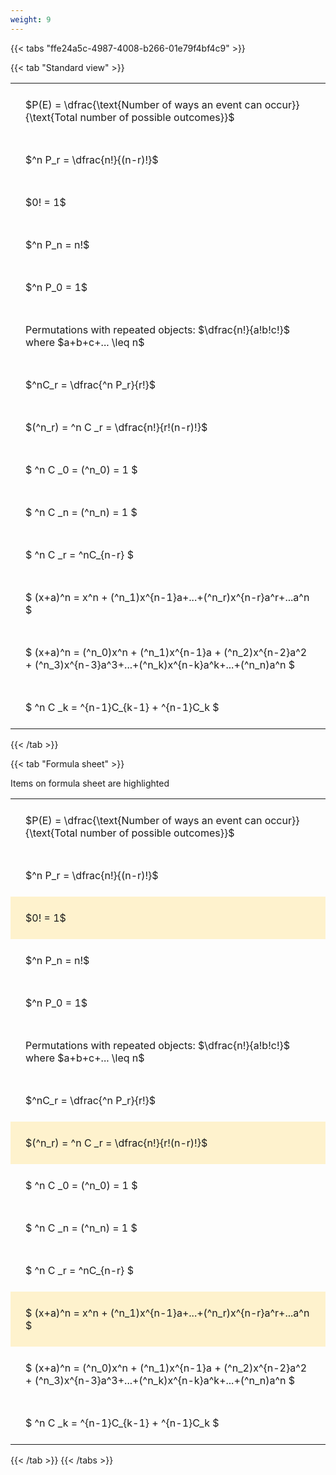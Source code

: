 ```yaml
---
weight: 9
---
```


{{< tabs "ffe24a5c-4987-4008-b266-01e79f4bf4c9" >}}

{{< tab "Standard view" >}}

<style type="text/css">
#T_61790 th.col_heading {
  text-align: left;
  font-size: 1em;
}
#T_61790 td {
  text-align: left;
  font-size: 1em;
  padding: 1.5em;
}
</style>
<table id="T_61790">
  <thead>
  </thead>
  <tbody>
    <tr>
      <td id="T_61790_row0_col0" class="data row0 col0" >$P(E) = \dfrac{\text{Number of ways an event can occur}}{\text{Total number of possible outcomes}}$</td>
    </tr>
    <tr>
      <td id="T_61790_row1_col0" class="data row1 col0" >$^n P_r = \dfrac{n!}{(n-r)!}$</td>
    </tr>
    <tr>
      <td id="T_61790_row2_col0" class="data row2 col0" >$0! = 1$</td>
    </tr>
    <tr>
      <td id="T_61790_row3_col0" class="data row3 col0" >$^n P_n = n!$</td>
    </tr>
    <tr>
      <td id="T_61790_row4_col0" class="data row4 col0" >$^n P_0 = 1$</td>
    </tr>
    <tr>
      <td id="T_61790_row5_col0" class="data row5 col0" >Permutations with repeated objects: $\dfrac{n!}{a!b!c!}$ where $a+b+c+... \leq n$</td>
    </tr>
    <tr>
      <td id="T_61790_row6_col0" class="data row6 col0" >$^nC_r = \dfrac{^n P_r}{r!}$</td>
    </tr>
    <tr>
      <td id="T_61790_row7_col0" class="data row7 col0" >$(^n_r) = ^n C _r = \dfrac{n!}{r!(n-r)!}$</td>
    </tr>
    <tr>
      <td id="T_61790_row8_col0" class="data row8 col0" >$ ^n C _0 = (^n_0) = 1 $</td>
    </tr>
    <tr>
      <td id="T_61790_row9_col0" class="data row9 col0" >$ ^n C _n = (^n_n) = 1 $</td>
    </tr>
    <tr>
      <td id="T_61790_row10_col0" class="data row10 col0" >$ ^n C _r = ^nC_{n-r} $</td>
    </tr>
    <tr>
      <td id="T_61790_row11_col0" class="data row11 col0" >$ (x+a)^n = x^n + (^n_1)x^{n-1}a+...+(^n_r)x^{n-r}a^r+...a^n    $</td>
    </tr>
    <tr>
      <td id="T_61790_row12_col0" class="data row12 col0" >$ (x+a)^n = (^n_0)x^n + (^n_1)x^{n-1}a + (^n_2)x^{n-2}a^2 + (^n_3)x^{n-3}a^3+...+(^n_k)x^{n-k}a^k+...+(^n_n)a^n $</td>
    </tr>
    <tr>
      <td id="T_61790_row13_col0" class="data row13 col0" >$ ^n C _k = ^{n-1}C_{k-1} + ^{n-1}C_k $</td>
    </tr>
  </tbody>
</table>
{{< /tab >}}

{{< tab "Formula sheet" >}}

Items on formula sheet are highlighted 
<br>
<style type="text/css">
#T_1ee02 th.col_heading {
  text-align: left;
  font-size: 1em;
}
#T_1ee02 td {
  text-align: left;
  font-size: 1em;
  padding: 1.5em;
}
#T_1ee02_row0_col0, #T_1ee02_row1_col0, #T_1ee02_row3_col0, #T_1ee02_row4_col0, #T_1ee02_row5_col0, #T_1ee02_row6_col0, #T_1ee02_row8_col0, #T_1ee02_row9_col0, #T_1ee02_row10_col0, #T_1ee02_row12_col0, #T_1ee02_row13_col0 {
  background-color: rgba(0,0,0,0);
}
#T_1ee02_row2_col0, #T_1ee02_row7_col0, #T_1ee02_row11_col0 {
  background-color: rgba(255,194,10, 0.2);
}
</style>
<table id="T_1ee02">
  <thead>
  </thead>
  <tbody>
    <tr>
      <td id="T_1ee02_row0_col0" class="data row0 col0" >$P(E) = \dfrac{\text{Number of ways an event can occur}}{\text{Total number of possible outcomes}}$</td>
    </tr>
    <tr>
      <td id="T_1ee02_row1_col0" class="data row1 col0" >$^n P_r = \dfrac{n!}{(n-r)!}$</td>
    </tr>
    <tr>
      <td id="T_1ee02_row2_col0" class="data row2 col0" >$0! = 1$</td>
    </tr>
    <tr>
      <td id="T_1ee02_row3_col0" class="data row3 col0" >$^n P_n = n!$</td>
    </tr>
    <tr>
      <td id="T_1ee02_row4_col0" class="data row4 col0" >$^n P_0 = 1$</td>
    </tr>
    <tr>
      <td id="T_1ee02_row5_col0" class="data row5 col0" >Permutations with repeated objects: $\dfrac{n!}{a!b!c!}$ where $a+b+c+... \leq n$</td>
    </tr>
    <tr>
      <td id="T_1ee02_row6_col0" class="data row6 col0" >$^nC_r = \dfrac{^n P_r}{r!}$</td>
    </tr>
    <tr>
      <td id="T_1ee02_row7_col0" class="data row7 col0" >$(^n_r) = ^n C _r = \dfrac{n!}{r!(n-r)!}$</td>
    </tr>
    <tr>
      <td id="T_1ee02_row8_col0" class="data row8 col0" >$ ^n C _0 = (^n_0) = 1 $</td>
    </tr>
    <tr>
      <td id="T_1ee02_row9_col0" class="data row9 col0" >$ ^n C _n = (^n_n) = 1 $</td>
    </tr>
    <tr>
      <td id="T_1ee02_row10_col0" class="data row10 col0" >$ ^n C _r = ^nC_{n-r} $</td>
    </tr>
    <tr>
      <td id="T_1ee02_row11_col0" class="data row11 col0" >$ (x+a)^n = x^n + (^n_1)x^{n-1}a+...+(^n_r)x^{n-r}a^r+...a^n    $</td>
    </tr>
    <tr>
      <td id="T_1ee02_row12_col0" class="data row12 col0" >$ (x+a)^n = (^n_0)x^n + (^n_1)x^{n-1}a + (^n_2)x^{n-2}a^2 + (^n_3)x^{n-3}a^3+...+(^n_k)x^{n-k}a^k+...+(^n_n)a^n $</td>
    </tr>
    <tr>
      <td id="T_1ee02_row13_col0" class="data row13 col0" >$ ^n C _k = ^{n-1}C_{k-1} + ^{n-1}C_k $</td>
    </tr>
  </tbody>
</table>
{{< /tab >}}
{{< /tabs >}}